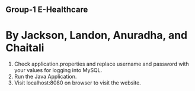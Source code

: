 ## Group-1 E-Healthcare
# By Jackson, Landon, Anuradha, and Chaitali

1. Check application.properties and replace username and password with your values for logging into MySQL.
2. Run the Java Application.
3. Visit localhost:8080 on browser to visit the website.
